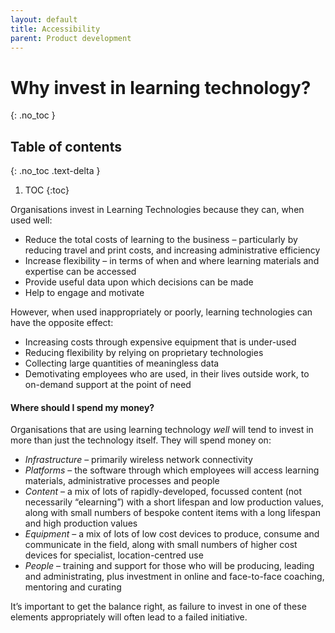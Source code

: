 ```yaml
---
layout: default
title: Accessibility
parent: Product development
---
```

# Why invest in learning technology?
{: .no_toc }

## Table of contents
{: .no_toc .text-delta }

1. TOC
{:toc}

Organisations invest in Learning Technologies because they can, when used well:

+ Reduce the total costs of learning to the business &ndash; particularly by reducing travel and print costs, and increasing administrative efficiency
+ Increase flexibility &ndash; in terms of when and where learning materials and expertise can be accessed
+ Provide useful data upon which decisions can be made
+ Help to engage and motivate

However, when used inappropriately or poorly, learning technologies can have the opposite effect:

+ Increasing costs through expensive equipment that is under-used
+ Reducing flexibility by relying on proprietary technologies
+ Collecting large quantities of meaningless data
+ Demotivating employees who are used, in their lives outside work, to on-demand support at the point of need

#### Where should I spend my money?

Organisations that are using learning technology *well* will tend to invest in more than just the technology itself. They will spend money on:

+ *Infrastructure* &ndash; primarily wireless network connectivity
+ *Platforms* &ndash; the software through which employees will access learning materials, administrative processes and people
+ *Content* &ndash; a mix of lots of rapidly-developed, focussed content (not necessarily &ldquo;elearning&rdquo;) with a short lifespan and low production values, along with small numbers of bespoke content items with a long lifespan and high production values
+ *Equipment* &ndash; a mix of lots of low cost devices to produce, consume and communicate in the field, along with small numbers of higher cost devices for specialist, location-centred use
+ *People* &ndash; training and support for those who will be producing, leading and administrating, plus investment in online and face-to-face coaching, mentoring and curating

It&rsquo;s important to get the balance right, as failure to invest in one of these elements appropriately will often lead to a failed initiative.